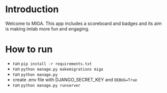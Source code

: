 # Introduction
Welcome to MIGA.
This app includes a scoreboard and badges and its aim is making imlab more fun and engaging.
# How to run
- run `pip install -r requirements.txt`
- run `python manage.py makemigrations miga`
- run `python manage.py`
- create .env file with DJANGO_SECRET_KEY and `DEBUG=True`
- run `python manage.py runserver`
